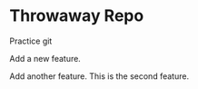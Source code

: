 # Throwaway Repo

Practice git

Add a new feature.

Add another feature. This is the second feature.